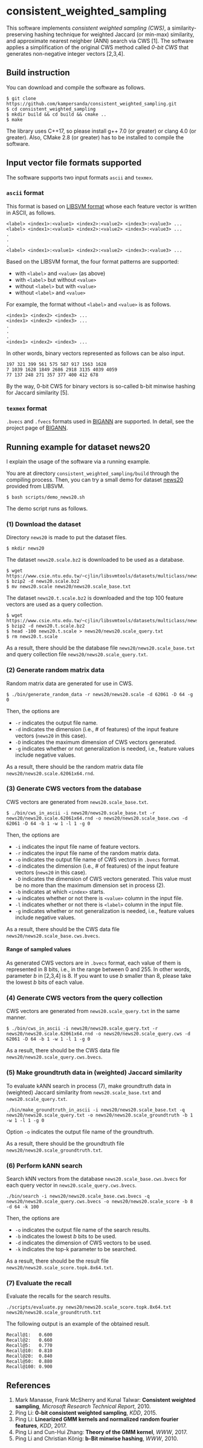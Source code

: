 # consistent\_weighted\_sampling

This software implements *consistent weighted sampling (CWS)*, a similarity-preserving hashing technique for weighted Jaccard (or min-max) similarity, and approximate nearest neighber (ANN) search via CWS [1].
The software applies a simplification of the original CWS method called *0-bit CWS* that generates non-negative integer vectors [2,3,4].

## Build instruction

You can download and compile the software as follows.

```
$ git clone https://github.com/kampersanda/consistent_weighted_sampling.git
$ cd consistent_weighted_sampling
$ mkdir build && cd build && cmake ..
$ make
```

The library uses C++17, so please install g++ 7.0 (or greater) or clang 4.0 (or greater).
Also, CMake 2.8 (or greater) has to be installed to compile the software.

## Input vector file formats supported

The software supports two input formats `ascii` and `texmex`.

### `ascii` format

This format is based on [LIBSVM format](https://www.csie.ntu.edu.tw/~r94100/libsvm-2.8/README) whose each feature vector is written in ASCII, as follows.

```
<label> <index1>:<value1> <index2>:<value2> <index3>:<value3> ...
<label> <index1>:<value1> <index2>:<value2> <index3>:<value3> ...
.
.
.
<label> <index1>:<value1> <index2>:<value2> <index3>:<value3> ...
```

Based on the LIBSVM format, the four format patterns are supported:

- with `<label>` and `<value>` (as above)
- with `<label>` but without `<value>`
- without `<label>` but with `<value>`
- without `<label>` and `<value>`

For example, the format without `<label>` and `<value>` is as follows.

```
<index1> <index2> <index3> ...
<index1> <index2> <index3> ...
.
.
.
<index1> <index2> <index3> ...
```

In other words, binary vectors represented as follows can be also input.

```
197 321 399 561 575 587 917 1563 1628
7 1039 1628 1849 2686 2918 3135 4039 4059
77 137 248 271 357 377 400 412 678
```

By the way, 0-bit CWS for binary vectors is so-called b-bit minwise hashing for Jaccard similarity [5].

### `texmex` format

`.bvecs` and `.fvecs` formats used in [BIGANN](http://corpus-texmex.irisa.fr) are supported. In detail, see the project page of [BIGANN](http://corpus-texmex.irisa.fr).

## Running example for dataset news20

I explain the usage of the software via a running example.

You are at directory `consistent_weighted_sampling/build` through the compiling process.
Then, you can try a small demo for dataset [news20](https://www.csie.ntu.edu.tw/~cjlin/libsvmtools/datasets/multiclass.html#news20) provided from LIBSVM.

```
$ bash scripts/demo_news20.sh
```

The demo script runs as follows.

### (1) Download the dataset

Directory `news20` is made to put the dataset files.

```
$ mkdir news20
```

The dataset `news20.scale.bz2` is downloaded to be used as a database.

```
$ wget https://www.csie.ntu.edu.tw/~cjlin/libsvmtools/datasets/multiclass/news20.scale.bz2
$ bzip2 -d news20.scale.bz2
$ mv news20.scale news20/news20.scale_base.txt
```

The dataset `news20.t.scale.bz2` is downloaded and the top 100 feature vectors are used as a query collection.

```
$ wget https://www.csie.ntu.edu.tw/~cjlin/libsvmtools/datasets/multiclass/news20.t.scale.bz2
$ bzip2 -d news20.t.scale.bz2
$ head -100 news20.t.scale > news20/news20.scale_query.txt
$ rm news20.t.scale
```

As a result, there should be the database file `news20/news20.scale_base.txt` and query collection file `news20/news20.scale_query.txt`.

### (2) Generate random matrix data

Random matrix data are generated for use in CWS.

```
$ ./bin/generate_random_data -r news20/news20.scale -d 62061 -D 64 -g 0
```

Then, the options are

- `-r` indicates the output file name.
- `-d` indicates the dimension (i.e., # of features) of the input feature vectors (`news20` in this case).
- `-D` indicates the maximum dimension of CWS vectors generated.
- `-g` indicates whether or not generalization is needed, i.e., feature values include negative values.

As a result, there should be the random matrix data file `news20/news20.scale.62061x64.rnd`.

### (3) Generate CWS vectors from the database

CWS vectors are generated from `news20.scale_base.txt`.

```
$ ./bin/cws_in_ascii -i news20/news20.scale_base.txt -r news20/news20.scale.62061x64.rnd -o news20/news20.scale_base.cws -d 62061 -D 64 -b 1 -w 1 -l 1 -g 0
```

Then, the options are

- `-i` indicates the input file name of feature vectors.
- `-r` indicates the input file name of the random matrix data.
- `-o` indicates the output file name of CWS vectors in `.bvecs` format.
- `-d` indicates the dimension (i.e., # of features) of the input feature vectors (`news20` in this case).
- `-D` indicates the dimension of CWS vectors generated. This value must be no more than the maximum dimension set in process (2).
- `-b` indicates at which `<index>` starts.
- `-w` indicates whether or not there is `<value>` column in the input file.
- `-l` indicates whether or not there is `<label>` column in the input file.
- `-g` indicates whether or not generalization is needed, i.e., feature values include negative values.

As a result, there should be the CWS data file `news20/news20.scale_base.cws.bvecs`.

#### Range of sampled values

As generated CWS vectors are in `.bvecs` format, each value of them is represented in 8 bits, i.e., in the range between 0 and 255.
In other words, parameter *b* in [2,3,4] is 8.
If you want to use *b* smaller than 8, please take the lowest *b* bits of each value.

### (4) Generate CWS vectors from the query collection

CWS vectors are generated from `news20.scale_query.txt` in the same manner.

```
$ ./bin/cws_in_ascii -i news20/news20.scale_query.txt -r news20/news20.scale.62061x64.rnd -o news20/news20.scale_query.cws -d 62061 -D 64 -b 1 -w 1 -l 1 -g 0
```

As a result, there should be the CWS data file `news20/news20.scale_query.cws.bvecs`.

### (5) Make groundtruth data in (weighted) Jaccard similarity

To evaluate kANN search in process (7), make groundtruth data in (weighted) Jaccard similarity from `news20.scale_base.txt` and `news20.scale_query.txt`.

```
./bin/make_groundtruth_in_ascii -i news20/news20.scale_base.txt -q news20/news20.scale_query.txt -o news20/news20.scale_groundtruth -b 1 -w 1 -l 1 -g 0
```

Option `-o` indicates the output file name of the groundtruth.

As a result, there should be the groundtruth file `news20/news20.scale_groundtruth.txt`.

### (6) Perform kANN search

Search kNN vectors from the database `news20.scale_base.cws.bvecs` for each query vector in `news20.scale_query.cws.bvecs`.

```
./bin/search -i news20/news20.scale_base.cws.bvecs -q news20/news20.scale_query.cws.bvecs -o news20/news20.scale_score -b 8 -d 64 -k 100
```

Then, the options are

- `-o` indicates the output file name of the search results.
- `-b` indicates the lowest *b* bits to be used.
- `-d` indicates the dimension of CWS vectors to be used.
- `-k` indicates the top-k parameter to be searched.

As a result, there should be the result file `news20/news20.scale_score.topk.8x64.txt`.

### (7) Evaluate the recall

Evaluate the recalls for the search results.

```
./scripts/evaluate.py news20/news20.scale_score.topk.8x64.txt news20/news20.scale_groundtruth.txt
```

The following output is an example of the obtained result.

```
Recall@1:	0.600
Recall@2:	0.660
Recall@5:	0.770
Recall@10:	0.810
Recall@20:	0.840
Recall@50:	0.880
Recall@100:	0.900
```

## References

1. Mark Manasse, Frank McSherry and Kunal Talwar: **Consistent weighted sampling**, *Microsoft Research Technical Report*, 2010.
2. Ping Li: **0-bit consistent weighted sampling**, *KDD*, 2015.
3. Ping Li: **Linearized GMM kernels and normalized random fourier features**, *KDD*, 2017.
4. Ping Li and Cun-Hui Zhang: **Theory of the GMM kernel**, *WWW*, 2017.
5. Ping Li and Christian König: **b-Bit minwise hashing**, *WWW*, 2010.

